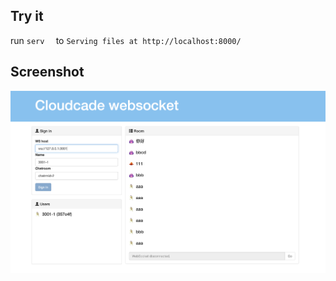 
## Try it 

run `serv  `  to `Serving files at http://localhost:8000/`

## Screenshot

![png](https://raw.githubusercontent.com/vaenow/cc-chat-web/master/static/images/WX20200311-071100%402x.png)
